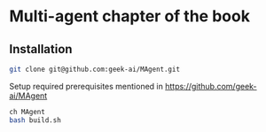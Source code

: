 # Multi-agent chapter of the book

## Installation

```bash
git clone git@github.com:geek-ai/MAgent.git
```

Setup required prerequisites mentioned in https://github.com/geek-ai/MAgent

```bash
ch MAgent
bash build.sh
```


